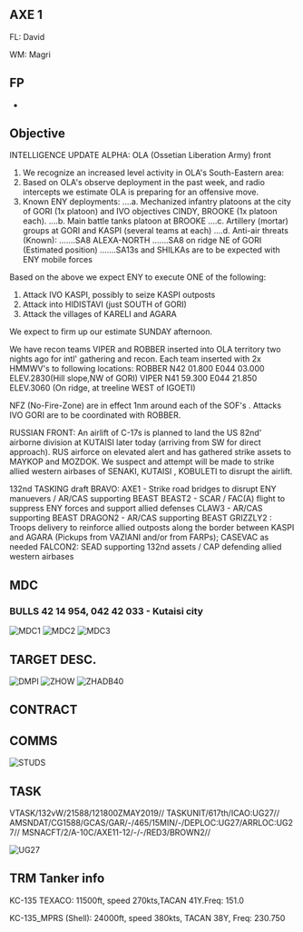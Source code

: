 ## AXE 1

FL: David

WM: Magri


## FP
-

## Objective

INTELLIGENCE UPDATE ALPHA:
OLA (Ossetian Liberation Army) front
1. We recognize an increased level activity in OLA's South-Eastern area:
2. Based on OLA's observe deployment in the past week, and radio intercepts we estimate OLA is preparing for an offensive move.
3. Known ENY deployments:
....a. Mechanized infantry platoons at the city of GORI (1x platoon) and IVO 
objectives CINDY, BROOKE (1x platoon each). 
....b. Main battle tanks platoon at BROOKE
....c. Artillery (mortar) groups at GORI and KASPI (several teams at each)
....d. Anti-air threats (Known): 
.......SA8 ALEXA-NORTH
.......SA8 on ridge NE of GORI (Estimated position)
.......SA13s and SHILKAs are to be expected with ENY mobile forces

Based on the above we expect ENY to execute ONE of the following:
1. Attack IVO KASPI, possibly to seize KASPI outposts
2. Attack into HIDISTAVI (just SOUTH of GORI)
3. Attack the villages of KARELI and AGARA

We expect to firm up our estimate SUNDAY afternoon.

We have recon teams VIPER and ROBBER inserted into OLA territory two nights ago for intl' gathering and recon.
Each team inserted with 2x HMMWV's to following locations:
ROBBER N42 01.800 E044 03.000 ELEV.2830(Hill slope,NW of GORI)
VIPER N41 59.300 E044 21.850 ELEV.3060 (On ridge, at treeline WEST of IGOETI)

NFZ (No-Fire-Zone) are in effect 1nm around each of the SOF's . 
Attacks IVO GORI are to be coordinated with ROBBER.

RUSSIAN FRONT:
An airlift of C-17s is planned to land the US 82nd' airborne division at KUTAISI later today (arriving from SW for direct approach).
RUS airforce on elevated alert and has gathered strike assets to MAYKOP and MOZDOK. We suspect and attempt will be made to strike allied western airbases of SENAKI, KUTAISI , KOBULETI to disrupt the airlift.

132nd TASKING draft BRAVO:
AXE1 - Strike road bridges to disrupt ENY manuevers / AR/CAS supporting BEAST 
BEAST2 - SCAR / FAC(A) flight to suppress ENY forces and support allied defenses
CLAW3 - AR/CAS supporting BEAST
DRAGON2 - AR/CAS supporting BEAST
GRIZZLY2 : Troops delivery to reinforce allied outposts along the border between KASPI and AGARA
(Pickups from VAZIANI and/or from FARPs); CASEVAC as needed
FALCON2: SEAD supporting 132nd assets / CAP defending allied western airbases


## MDC

### BULLS 42 14 954, 042 42 033 - Kutaisi city


![MDC1](MDC10.png)
![MDC2](MDC20.png)
![MDC3](MDC30.png)

## TARGET DESC.


![DMPI](E10.png)
![ZHOW](E20.PNG)
![ZHADB40](E30.PNG)

## CONTRACT


## COMMS

![STUDS](E40.png)


	

## TASK
VTASK/132vW/21588/121800ZMAY2019//
TASKUNIT/617th/ICAO:UG27//
AMSNDAT/CG1588/GCAS/GAR/-/465/15MIN/-/DEPLOC:UG27/ARRLOC:UG27//
MSNACFT/2/A-10C/AXE11-12/-/-/RED3/BROWN2//

![UG27](UG27_GND_INVERTED.png)


## TRM Tanker info
KC-135 TEXACO:
11500ft, speed 270kts,TACAN 41Y.Freq: 151.0

KC-135_MPRS (Shell):
24000ft, speed 380kts, TACAN 38Y, Freq: 230.750
